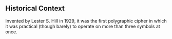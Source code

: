 ## Historical Context


Invented by Lester S. Hill in 1929, it was the first polygraphic cipher in which it was practical (though barely) to operate on more than three symbols at once.

